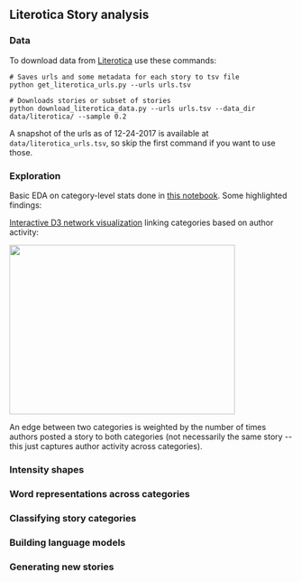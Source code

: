 ## Literotica Story analysis

### Data
To download data from [Literotica](https://www.literotica.com) use these commands:  

```
# Saves urls and some metadata for each story to tsv file
python get_literotica_urls.py --urls urls.tsv

# Downloads stories or subset of stories
python download_literotica_data.py --urls urls.tsv --data_dir data/literotica/ --sample 0.2
```  
A snapshot of the urls as of 12-24-2017 is available at `data/literotica_urls.tsv`, so skip the first command if you want to use those.  

### Exploration
Basic EDA on category-level stats done in [this notebook](https://github.com/morganecf/nlp/blob/master/notebooks/Literotica%20EDA.ipynb). Some highlighted findings:  

[Interactive D3 network visualization](https://github.com/morganecf/nlp/blob/master/notebooks/Literotica%20Category%20Network.ipynb) linking categories based on author activity:  

<img src="https://user-images.githubusercontent.com/4405597/34368502-8ad7ae48-ea82-11e7-8fac-ee9056a7a285.png" width=400 height=300>

An edge between two categories is weighted by the number of times authors posted a story to both categories (not necessarily the same story -- this just captures author activity across categories).  

### Intensity shapes

### Word representations across categories

### Classifying story categories

### Building language models

### Generating new stories

